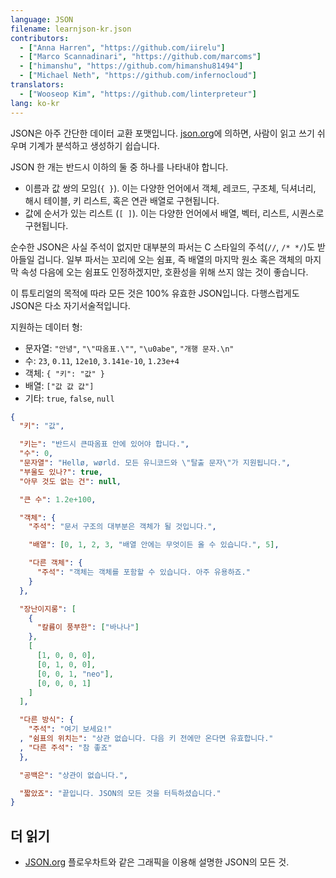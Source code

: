 ```yaml
---
language: JSON
filename: learnjson-kr.json
contributors:
  - ["Anna Harren", "https://github.com/iirelu"]
  - ["Marco Scannadinari", "https://github.com/marcoms"]
  - ["himanshu", "https://github.com/himanshu81494"]
  - ["Michael Neth", "https://github.com/infernocloud"]
translators:
  - ["Wooseop Kim", "https://github.com/linterpreteur"]
lang: ko-kr
---
```


JSON은 아주 간단한 데이터 교환 포맷입니다. [json.org](http://json.org/json-ko.html)에 의하면, 사람이 읽고 쓰기 쉬우며 기계가 분석하고 생성하기 쉽습니다.

JSON 한 개는 반드시 이하의 둘 중 하나를 나타내야 합니다.
* 이름과 값 쌍의 모임(`{ }`). 이는 다양한 언어에서 객체, 레코드, 구조체, 딕셔너리, 해시 테이블, 키 리스트, 혹은 연관 배열로 구현됩니다.
* 값에 순서가 있는 리스트 (`[ ]`). 이는 다양한 언어에서 배열, 벡터, 리스트, 시퀀스로 구현됩니다.

순수한 JSON은 사실 주석이 없지만 대부분의 파서는 C 스타일의 주석(`//`, `/* */`)도 받아들일 겁니다. 일부 파서는 꼬리에 오는 쉼표, 즉 배열의 마지막 원소 혹은 객체의 마지막 속성 다음에 오는 쉼표도 인정하겠지만, 호환성을 위해 쓰지 않는 것이 좋습니다.

이 튜토리얼의 목적에 따라 모든 것은 100% 유효한 JSON입니다. 다행스럽게도 JSON은 다소 자기서술적입니다.

지원하는 데이터 형:

* 문자열: `"안녕"`, `"\"따옴표.\""`, `"\u0abe"`, `"개행 문자.\n"`
* 수: `23`, `0.11`, `12e10`, `3.141e-10`, `1.23e+4`
* 객체: `{ "키": "값" }`
* 배열: `["값 값 값"]`
* 기타: `true`, `false`, `null`

```json
{
  "키": "값",

  "키는": "반드시 큰따옴표 안에 있어야 합니다.",
  "수": 0,
  "문자열": "Hellø, wørld. 모든 유니코드와 \"탈출 문자\"가 지원됩니다.",
  "부울도 있나?": true,
  "아무 것도 없는 건": null,

  "큰 수": 1.2e+100,

  "객체": {
    "주석": "문서 구조의 대부분은 객체가 될 것입니다.",

    "배열": [0, 1, 2, 3, "배열 안에는 무엇이든 올 수 있습니다.", 5],

    "다른 객체": {
      "주석": "객체는 객체를 포함할 수 있습니다. 아주 유용하죠."
    }
  },

  "장난이지롱": [
    {
      "칼륨이 풍부한": ["바나나"]
    },
    [
      [1, 0, 0, 0],
      [0, 1, 0, 0],
      [0, 0, 1, "neo"],
      [0, 0, 0, 1]
    ]
  ],

  "다른 방식": {
    "주석": "여기 보세요!"
  , "쉼표의 위치는": "상관 없습니다. 다음 키 전에만 온다면 유효합니다."
  , "다른 주석": "참 좋죠"
  },

  "공백은": "상관이 없습니다.",

  "짧았죠": "끝입니다. JSON의 모든 것을 터득하셨습니다."
}
```

## 더 읽기

* [JSON.org](http://json.org/json-ko.html) 플로우차트와 같은 그래픽을 이용해 설명한 JSON의 모든 것.
